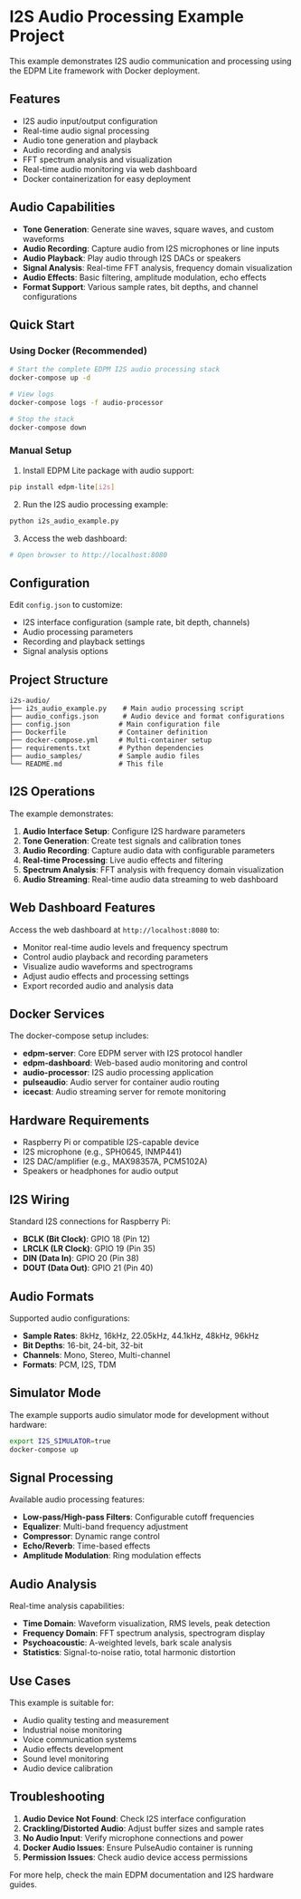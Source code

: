 # I2S Audio Processing Example Project

This example demonstrates I2S audio communication and processing using the EDPM Lite framework with Docker deployment.

## Features

- I2S audio input/output configuration
- Real-time audio signal processing
- Audio tone generation and playback
- Audio recording and analysis
- FFT spectrum analysis and visualization
- Real-time audio monitoring via web dashboard
- Docker containerization for easy deployment

## Audio Capabilities

- **Tone Generation**: Generate sine waves, square waves, and custom waveforms
- **Audio Recording**: Capture audio from I2S microphones or line inputs
- **Audio Playback**: Play audio through I2S DACs or speakers
- **Signal Analysis**: Real-time FFT analysis, frequency domain visualization
- **Audio Effects**: Basic filtering, amplitude modulation, echo effects
- **Format Support**: Various sample rates, bit depths, and channel configurations

## Quick Start

### Using Docker (Recommended)

```bash
# Start the complete EDPM I2S audio processing stack
docker-compose up -d

# View logs
docker-compose logs -f audio-processor

# Stop the stack
docker-compose down
```

### Manual Setup

1. Install EDPM Lite package with audio support:
```bash
pip install edpm-lite[i2s]
```

2. Run the I2S audio processing example:
```bash
python i2s_audio_example.py
```

3. Access the web dashboard:
```bash
# Open browser to http://localhost:8080
```

## Configuration

Edit `config.json` to customize:
- I2S interface configuration (sample rate, bit depth, channels)
- Audio processing parameters
- Recording and playback settings
- Signal analysis options

## Project Structure

```
i2s-audio/
├── i2s_audio_example.py    # Main audio processing script
├── audio_configs.json      # Audio device and format configurations
├── config.json            # Main configuration file
├── Dockerfile             # Container definition
├── docker-compose.yml     # Multi-container setup
├── requirements.txt       # Python dependencies
├── audio_samples/         # Sample audio files
└── README.md              # This file
```

## I2S Operations

The example demonstrates:

1. **Audio Interface Setup**: Configure I2S hardware parameters
2. **Tone Generation**: Create test signals and calibration tones
3. **Audio Recording**: Capture audio data with configurable parameters
4. **Real-time Processing**: Live audio effects and filtering
5. **Spectrum Analysis**: FFT analysis with frequency domain visualization
6. **Audio Streaming**: Real-time audio data streaming to web dashboard

## Web Dashboard Features

Access the web dashboard at `http://localhost:8080` to:
- Monitor real-time audio levels and frequency spectrum
- Control audio playback and recording parameters
- Visualize audio waveforms and spectrograms
- Adjust audio effects and processing settings
- Export recorded audio and analysis data

## Docker Services

The docker-compose setup includes:
- **edpm-server**: Core EDPM server with I2S protocol handler
- **edpm-dashboard**: Web-based audio monitoring and control
- **audio-processor**: I2S audio processing application
- **pulseaudio**: Audio server for container audio routing
- **icecast**: Audio streaming server for remote monitoring

## Hardware Requirements

- Raspberry Pi or compatible I2S-capable device
- I2S microphone (e.g., SPH0645, INMP441)
- I2S DAC/amplifier (e.g., MAX98357A, PCM5102A)
- Speakers or headphones for audio output

## I2S Wiring

Standard I2S connections for Raspberry Pi:
- **BCLK (Bit Clock)**: GPIO 18 (Pin 12)
- **LRCLK (LR Clock)**: GPIO 19 (Pin 35) 
- **DIN (Data In)**: GPIO 20 (Pin 38)
- **DOUT (Data Out)**: GPIO 21 (Pin 40)

## Audio Formats

Supported audio configurations:
- **Sample Rates**: 8kHz, 16kHz, 22.05kHz, 44.1kHz, 48kHz, 96kHz
- **Bit Depths**: 16-bit, 24-bit, 32-bit
- **Channels**: Mono, Stereo, Multi-channel
- **Formats**: PCM, I2S, TDM

## Simulator Mode

The example supports audio simulator mode for development without hardware:
```bash
export I2S_SIMULATOR=true
docker-compose up
```

## Signal Processing

Available audio processing features:
- **Low-pass/High-pass Filters**: Configurable cutoff frequencies
- **Equalizer**: Multi-band frequency adjustment
- **Compressor**: Dynamic range control
- **Echo/Reverb**: Time-based effects
- **Amplitude Modulation**: Ring modulation effects

## Audio Analysis

Real-time analysis capabilities:
- **Time Domain**: Waveform visualization, RMS levels, peak detection
- **Frequency Domain**: FFT spectrum analysis, spectrogram display
- **Psychoacoustic**: A-weighted levels, bark scale analysis
- **Statistics**: Signal-to-noise ratio, total harmonic distortion

## Use Cases

This example is suitable for:
- Audio quality testing and measurement
- Industrial noise monitoring
- Voice communication systems
- Audio effects development
- Sound level monitoring
- Audio device calibration

## Troubleshooting

1. **Audio Device Not Found**: Check I2S interface configuration
2. **Crackling/Distorted Audio**: Adjust buffer sizes and sample rates
3. **No Audio Input**: Verify microphone connections and power
4. **Docker Audio Issues**: Ensure PulseAudio container is running
5. **Permission Issues**: Check audio device access permissions

For more help, check the main EDPM documentation and I2S hardware guides.
